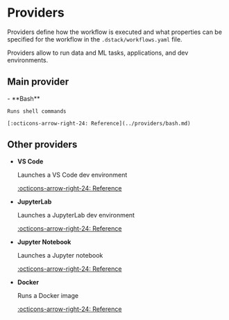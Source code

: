 # Providers

Providers define how the workflow is executed and what properties can be specified for the workflow in the 
`.dstack/workflows.yaml` file.

Providers allow to run data and ML tasks, applications, and dev environments.

## Main provider

<div class="grid cards" markdown>
- **Bash** 

    Runs shell commands

    [:octicons-arrow-right-24: Reference](../providers/bash.md)

</div>

## Other providers

<div class="grid cards" markdown>

- **VS Code** 

    Launches a VS Code dev environment

    [:octicons-arrow-right-24: Reference](../providers/code.md)

- **JupyterLab** 

    Launches a JupyterLab dev environment

    [:octicons-arrow-right-24: Reference](../providers/lab.md)

- **Jupyter Notebook** 

    Launches a Jupyter notebook

    [:octicons-arrow-right-24: Reference](../providers/notebook.md)

[//]: # (- **Torchrun** )

[//]: # (    Runs a distributed training)

[//]: # (    [:octicons-arrow-right-24: Reference]&#40;torchrun.md&#41;)

- **Docker** 

    Runs a Docker image

    [:octicons-arrow-right-24: Reference](../providers/docker.md)

</div>